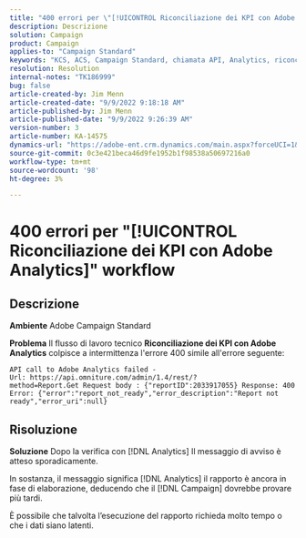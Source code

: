 ```yaml
---
title: "400 errori per \"[!UICONTROL Riconciliazione dei KPI con Adobe Analytics]\" workflow"
description: Descrizione
solution: Campaign
product: Campaign
applies-to: "Campaign Standard"
keywords: "KCS, ACS, Campaign Standard, chiamata API, Analytics, riconciliazione dei KPI con Adobe Analytics, errore 400"
resolution: Resolution
internal-notes: "TK186999"
bug: false
article-created-by: Jim Menn
article-created-date: "9/9/2022 9:18:18 AM"
article-published-by: Jim Menn
article-published-date: "9/9/2022 9:26:39 AM"
version-number: 3
article-number: KA-14575
dynamics-url: "https://adobe-ent.crm.dynamics.com/main.aspx?forceUCI=1&pagetype=entityrecord&etn=knowledgearticle&id=90e43d53-2030-ed11-9db1-0022480866ad"
source-git-commit: 0c3e421beca46d9fe1952b1f98538a50697216a0
workflow-type: tm+mt
source-wordcount: '98'
ht-degree: 3%

---
```


# 400 errori per &quot;[!UICONTROL Riconciliazione dei KPI con Adobe Analytics]&quot; workflow

## Descrizione


<b>Ambiente</b>
Adobe Campaign Standard

<b>Problema</b>
Il flusso di lavoro tecnico <b>Riconciliazione dei KPI con Adobe Analytics</b> colpisce a intermittenza l&#39;errore 400 simile all&#39;errore seguente:

```
API call to Adobe Analytics failed - Url: https://api.omniture.com/admin/1.4/rest/?method=Report.Get Request body : {"reportID":2033917055} Response: 400 Error: {"error":"report_not_ready","error_description":"Report not ready","error_uri":null}
```

## Risoluzione


<b>Soluzione</b>
Dopo la verifica con [!DNL Analytics] Il messaggio di avviso è atteso sporadicamente.

In sostanza, il messaggio significa [!DNL Analytics] il rapporto è ancora in fase di elaborazione, deducendo che il [!DNL Campaign] dovrebbe provare più tardi.

È possibile che talvolta l’esecuzione del rapporto richieda molto tempo o che i dati siano latenti.
